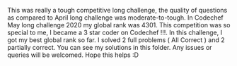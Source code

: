 This was really a tough competitive long challenge, the quality of questions as 
compared to April long challenge was moderate-to-tough. In Codechef May long challenge 2020 my global rank was 4301. 
This competition was so special to me, I became a 3 star coder on Codechef !!!. In this challenge, I got my best global rank so far.
I solved 2 full problems ( All Correct ) and 2 partially correct. You can see my solutions in this folder. Any issues or queries will
be welcomed. Hope this helps :D
